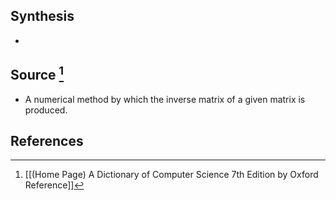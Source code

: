 ## Synthesis
- 
## Source [^1]
- A numerical method by which the inverse matrix of a given matrix is produced.
## References

[^1]: [[(Home Page) A Dictionary of Computer Science 7th Edition by Oxford Reference]]